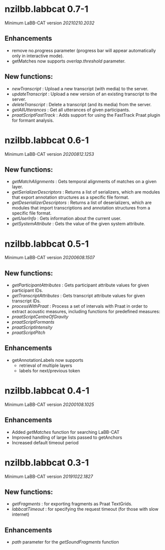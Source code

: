 # nzilbb.labbcat 0.7-1

Minimum LaBB-CAT version *20210210.2032*

## Enhancements

- remove no.progress parameter (progress bar will appear automatically only in interactive mode).
- getMatches now supports *overlap.threshold* parameter.

## New functions:

- *newTranscript* : Upload a new transcript (with media) to the server.
- *updateTranscript* : Upload a new version of an existing transcript to the server.
- *deleteTranscript* : Delete a transcript (and its media) from the server.
- *getAllUtterances* : Get all utterances of given participants.
- *praatScriptFastTrack* : Adds support for using the FastTrack Praat plugin for formant analysis.

# nzilbb.labbcat 0.6-1

Minimum LaBB-CAT version *20200812.1253*

## New functions:

- *getMatchAlignments* : Gets temporal alignments of matches on a given layer.
- *getSerializerDescriptors* : Returns a list of serializers, which are modules that export
  annotation structures as a specific file format.
- *getDeserializerDescriptors* : Returns a list of deserializers, which are modules that
  import transcriptions and annotation structures from a specific file format.
- *getUserInfo* : Gets information about the current user.
- *getSystemAttribute* : Gets the value of the given system attribute.

# nzilbb.labbcat 0.5-1

Minimum LaBB-CAT version *20200608.1507*

## New functions:

- *getParticipantAttributes* : Gets participant attribute values for given participant IDs.
- *getTranscriptAttributes* : Gets transcript attribute values for given transcript IDs.
- *processWithPraat* : Process a set of intervals with Praat in order to extract acoustic
  measures, including functions for predefined measures:
- *praatScriptCentreOfGravity*
- *praatScriptFormants*
- *praatScriptIntensity*
- *praatScriptPitch*

## Enhancements

- getAnnotationLabels now supports
  + retrieval of multiple layers
  + labels for next/previous token

# nzilbb.labbcat 0.4-1

Minimum LaBB-CAT version *20200108.1025*

## Enhancements

- Added *getMatches* function for searching LaBB-CAT
- Improved handling of large lists passed to getAnchors
- Increased default timeout period

# nzilbb.labbcat 0.3-1

Minimum LaBB-CAT version *20191022.1827*

## New functions:

- *getFragments* : for exporting fragments as Praat TextGrids.
- *labbcatTimeout* : for specifying the request timeout (for those with slow internet)

## Enhancements

- *path* parameter for the *getSoundFragments* function

